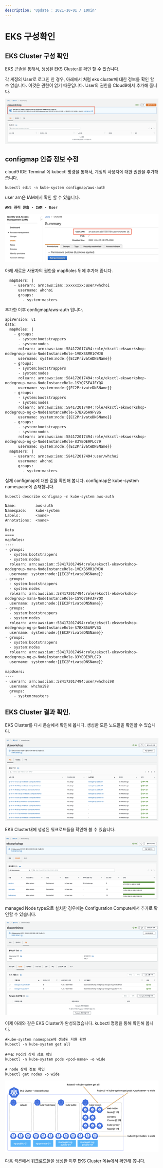 ```yaml
---
description: 'Update : 2021-10-01 / 10min'
---
```


# EKS 구성확인

## EKS Cluster 구성 확인 

EKS 콘솔을 통해서, 생성된 EKS Cluster를 확인 할 수 있습니다.

각 계정의 User로 로그인 한 경우, 아래에서 처럼 eks cluster에 대한 정보를 확인 할 수 없습니다. 이것은 권한이 없기 때문입니다. User의 권한을 Cloud9에서 추가해 줍니다.  

![](../.gitbook/assets/image%20%28176%29.png)

## configmap 인증 정보 수정

cloud9 IDE Terminal 에 kubectl 명령을 통해서, 계정의 사용자에 대한 권한을 추가해 줍니다.

```text
kubectl edit -n kube-system configmap/aws-auth
```

user arn은 IAM에서 확인 할 수 있습니다. 

**`AWS 관리 콘솔 - IAM - User`**

![](../.gitbook/assets/image%20%28170%29.png)

아래 새로운 사용자의 권한을 mapRoles 뒤에 추가해 줍니다.

```text
  mapUsers: |
    - userarn: arn:aws:iam::xxxxxxxx:user/whchoi
      username: whchoi
      groups:
        - system:masters
```

추가한 이후 configmap/aws-auth 입니다.

```text
apiVersion: v1
data:
  mapRoles: |
    - groups:
      - system:bootstrappers
      - system:nodes
      rolearn: arn:aws:iam::584172017494:role/eksctl-eksworkshop-nodegroup-mana-NodeInstanceRole-1VEXSSMR1CWJ0
      username: system:node:{{EC2PrivateDNSName}}
    - groups:
      - system:bootstrappers
      - system:nodes
      rolearn: arn:aws:iam::584172017494:role/eksctl-eksworkshop-nodegroup-mana-NodeInstanceRole-1SYQ7SFAJFYQX
      username: system:node:{{EC2PrivateDNSName}}
    - groups:
      - system:bootstrappers
      - system:nodes
      rolearn: arn:aws:iam::584172017494:role/eksctl-eksworkshop-nodegroup-ng-p-NodeInstanceRole-S7BXB5A9FVBG
      username: system:node:{{EC2PrivateDNSName}}
    - groups:
      - system:bootstrappers
      - system:nodes
      rolearn: arn:aws:iam::584172017494:role/eksctl-eksworkshop-nodegroup-ng-p-NodeInstanceRole-83YEOE9PLC79
      username: system:node:{{EC2PrivateDNSName}}
  mapUsers: |
    - userarn: arn:aws:iam::584172017494:user/whchoi
      username: whchoi
      groups:
        - system:masters
```

실제 configmap에 대한 값을 확인해 봅니다. configmap은 kube-system namespace에 존재합니다.

```text
kubectl describe configmap -n kube-system aws-auth
```

```text
Name:         aws-auth
Namespace:    kube-system
Labels:       <none>
Annotations:  <none>

Data
====
mapRoles:
----
- groups:
  - system:bootstrappers
  - system:nodes
  rolearn: arn:aws:iam::584172017494:role/eksctl-eksworkshop-nodegroup-mana-NodeInstanceRole-1VEXSSMR1CWJ0
  username: system:node:{{EC2PrivateDNSName}}
- groups:
  - system:bootstrappers
  - system:nodes
  rolearn: arn:aws:iam::584172017494:role/eksctl-eksworkshop-nodegroup-mana-NodeInstanceRole-1SYQ7SFAJFYQX
  username: system:node:{{EC2PrivateDNSName}}
- groups:
  - system:bootstrappers
  - system:nodes
  rolearn: arn:aws:iam::584172017494:role/eksctl-eksworkshop-nodegroup-ng-p-NodeInstanceRole-S7BXB5A9FVBG
  username: system:node:{{EC2PrivateDNSName}}
- groups:
  - system:bootstrappers
  - system:nodes
  rolearn: arn:aws:iam::584172017494:role/eksctl-eksworkshop-nodegroup-ng-p-NodeInstanceRole-83YEOE9PLC79
  username: system:node:{{EC2PrivateDNSName}}

mapUsers:
----
- userarn: arn:aws:iam::584172017494:user/whchoi98
  username: whchoi98
  groups:
    - system:masters
```

## EKS Cluster 결과 확인.

EKS Cluster를 다시 콘솔에서 확인해 봅니다. 생성한 모든 노드들을 확인할 수 있습니다.

![](../.gitbook/assets/image%20%28215%29.png)

EKS Cluster내에 생성된 워크로드들을 확인해 볼 수 있습니다.

![](../.gitbook/assets/image%20%28213%29.png)

managed Node type으로 설치한 경우에는 Configuration Compute에서 추가로 확인할 수 있습니다.

![](../.gitbook/assets/image%20%28214%29.png)

이제 아래와 같은 EKS Cluster가 완성되었습니다. kubectl 명령을 통해 확인해 봅니다.

```text
#kube-system namespace에 생성된 자원 확인 
kubectl -n kube-system get all

#주요 Pod의 상세 정보 확인 
kubectl -n kube-system pods <pod-name> -o wide

# node 상세 정보 확인 
kubectl get nodes -o wide

```

![](../.gitbook/assets/image%20%28180%29.png)

다음 섹션에서 워크로드들을 생성한 이후 EKS Cluster 메뉴에서 확인해 봅니다.



